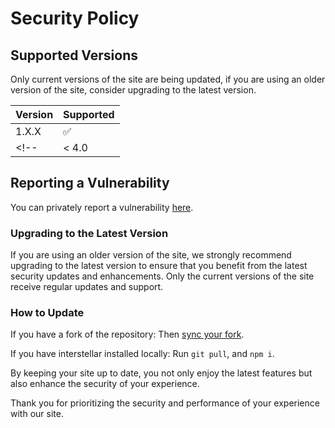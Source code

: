 # Security Policy

## Supported Versions

Only current versions of the site are being updated, if you are using an older version of the site, consider upgrading to the latest version.

| Version | Supported          |
| ------- | ------------------ |
| 1.X.X   | :white_check_mark: |
<!--| < 4.0   | :x:                |-->

## Reporting a Vulnerability

You can privately report a vulnerability [here](https://github.com/InterstellarNetwork/Interstellar/security/advisories/new).

<!--Alternatively, you can join our [Discord server](https://discord.gg/), and open a ticket and let us know what the vulnerability is.-->

### Upgrading to the Latest Version

If you are using an older version of the site, we strongly recommend upgrading to the latest version to ensure that you benefit from the latest security updates and enhancements. Only the current versions of the site receive regular updates and support.

### How to Update

If you have a fork of the repository:
Then [sync your fork](https://docs.github.com/en/pull-requests/collaborating-with-pull-requests/working-with-forks/syncing-a-fork).

If you have interstellar installed locally:
Run `git pull`, and `npm i`.

By keeping your site up to date, you not only enjoy the latest features but also enhance the security of your experience.

<!--If you encounter any challenges while updating, feel free to reach out to our [support team](https://discord.gg/interstellar) for assistance.-->

Thank you for prioritizing the security and performance of your experience with our site.
